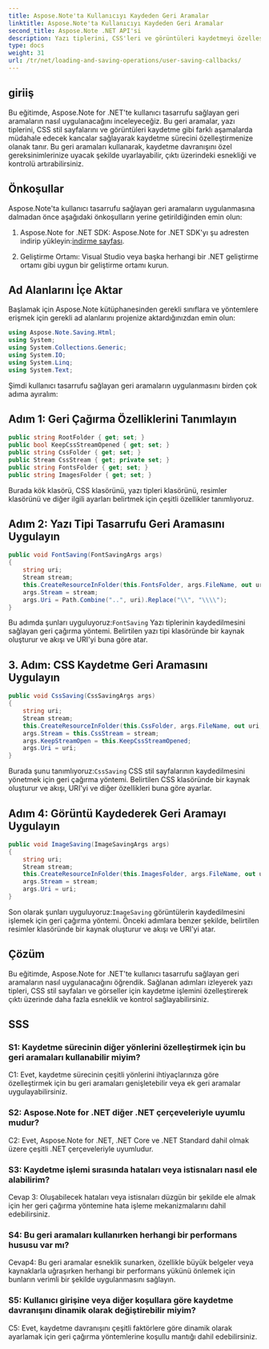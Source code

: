 ```yaml
---
title: Aspose.Note'ta Kullanıcıyı Kaydeden Geri Aramalar
linktitle: Aspose.Note'ta Kullanıcıyı Kaydeden Geri Aramalar
second_title: Aspose.Note .NET API'si
description: Yazı tiplerini, CSS'leri ve görüntüleri kaydetmeyi özelleştirmek için Aspose.Note for .NET'te kullanıcı tasarrufu sağlayan geri aramaları nasıl uygulayacağınızı öğrenin.
type: docs
weight: 31
url: /tr/net/loading-and-saving-operations/user-saving-callbacks/
---
```

## giriiş

Bu eğitimde, Aspose.Note for .NET'te kullanıcı tasarrufu sağlayan geri aramaların nasıl uygulanacağını inceleyeceğiz. Bu geri aramalar, yazı tiplerini, CSS stil sayfalarını ve görüntüleri kaydetme gibi farklı aşamalarda müdahale edecek kancalar sağlayarak kaydetme sürecini özelleştirmenize olanak tanır. Bu geri aramaları kullanarak, kaydetme davranışını özel gereksinimlerinize uyacak şekilde uyarlayabilir, çıktı üzerindeki esnekliği ve kontrolü artırabilirsiniz.

## Önkoşullar

Aspose.Note'ta kullanıcı tasarrufu sağlayan geri aramaların uygulanmasına dalmadan önce aşağıdaki önkoşulların yerine getirildiğinden emin olun:

1.  Aspose.Note for .NET SDK: Aspose.Note for .NET SDK'yı şu adresten indirip yükleyin:[indirme sayfası](https://releases.aspose.com/note/net/).
   
2. Geliştirme Ortamı: Visual Studio veya başka herhangi bir .NET geliştirme ortamı gibi uygun bir geliştirme ortamı kurun.

## Ad Alanlarını İçe Aktar

Başlamak için Aspose.Note kütüphanesinden gerekli sınıflara ve yöntemlere erişmek için gerekli ad alanlarını projenize aktardığınızdan emin olun:

```csharp
using Aspose.Note.Saving.Html;
using System;
using System.Collections.Generic;
using System.IO;
using System.Linq;
using System.Text;
```

Şimdi kullanıcı tasarrufu sağlayan geri aramaların uygulanmasını birden çok adıma ayıralım:

## Adım 1: Geri Çağırma Özelliklerini Tanımlayın

```csharp
public string RootFolder { get; set; }
public bool KeepCssStreamOpened { get; set; }
public string CssFolder { get; set; }
public Stream CssStream { get; private set; }
public string FontsFolder { get; set; }
public string ImagesFolder { get; set; }
```

Burada kök klasörü, CSS klasörünü, yazı tipleri klasörünü, resimler klasörünü ve diğer ilgili ayarları belirtmek için çeşitli özellikler tanımlıyoruz.

## Adım 2: Yazı Tipi Tasarrufu Geri Aramasını Uygulayın

```csharp
public void FontSaving(FontSavingArgs args)
{
    string uri;
    Stream stream;
    this.CreateResourceInFolder(this.FontsFolder, args.FileName, out uri, out stream);
    args.Stream = stream;
    args.Uri = Path.Combine("..", uri).Replace("\\", "\\\\");
}
```

 Bu adımda şunları uyguluyoruz:`FontSaving` Yazı tiplerinin kaydedilmesini sağlayan geri çağırma yöntemi. Belirtilen yazı tipi klasöründe bir kaynak oluşturur ve akışı ve URI'yi buna göre atar.

## 3. Adım: CSS Kaydetme Geri Aramasını Uygulayın

```csharp
public void CssSaving(CssSavingArgs args)
{
    string uri;
    Stream stream;
    this.CreateResourceInFolder(this.CssFolder, args.FileName, out uri, out stream);
    args.Stream = this.CssStream = stream;
    args.KeepStreamOpen = this.KeepCssStreamOpened;
    args.Uri = uri;
}
```

 Burada şunu tanımlıyoruz:`CssSaving` CSS stil sayfalarının kaydedilmesini yönetmek için geri çağırma yöntemi. Belirtilen CSS klasöründe bir kaynak oluşturur ve akışı, URI'yi ve diğer özellikleri buna göre ayarlar.

## Adım 4: Görüntü Kaydederek Geri Aramayı Uygulayın

```csharp
public void ImageSaving(ImageSavingArgs args)
{
    string uri;
    Stream stream;
    this.CreateResourceInFolder(this.ImagesFolder, args.FileName, out uri, out stream);
    args.Stream = stream;
    args.Uri = uri;
}
```

 Son olarak şunları uyguluyoruz:`ImageSaving` görüntülerin kaydedilmesini işlemek için geri çağırma yöntemi. Önceki adımlara benzer şekilde, belirtilen resimler klasöründe bir kaynak oluşturur ve akışı ve URI'yi atar.

## Çözüm

Bu eğitimde, Aspose.Note for .NET'te kullanıcı tasarrufu sağlayan geri aramaların nasıl uygulanacağını öğrendik. Sağlanan adımları izleyerek yazı tipleri, CSS stil sayfaları ve görseller için kaydetme işlemini özelleştirerek çıktı üzerinde daha fazla esneklik ve kontrol sağlayabilirsiniz.

## SSS

### S1: Kaydetme sürecinin diğer yönlerini özelleştirmek için bu geri aramaları kullanabilir miyim?

C1: Evet, kaydetme sürecinin çeşitli yönlerini ihtiyaçlarınıza göre özelleştirmek için bu geri aramaları genişletebilir veya ek geri aramalar uygulayabilirsiniz.

### S2: Aspose.Note for .NET diğer .NET çerçeveleriyle uyumlu mudur?

C2: Evet, Aspose.Note for .NET, .NET Core ve .NET Standard dahil olmak üzere çeşitli .NET çerçeveleriyle uyumludur.

### S3: Kaydetme işlemi sırasında hataları veya istisnaları nasıl ele alabilirim?

Cevap 3: Oluşabilecek hataları veya istisnaları düzgün bir şekilde ele almak için her geri çağırma yöntemine hata işleme mekanizmalarını dahil edebilirsiniz.

### S4: Bu geri aramaları kullanırken herhangi bir performans hususu var mı?

Cevap4: Bu geri aramalar esneklik sunarken, özellikle büyük belgeler veya kaynaklarla uğraşırken herhangi bir performans yükünü önlemek için bunların verimli bir şekilde uygulanmasını sağlayın.

### S5: Kullanıcı girişine veya diğer koşullara göre kaydetme davranışını dinamik olarak değiştirebilir miyim?

C5: Evet, kaydetme davranışını çeşitli faktörlere göre dinamik olarak ayarlamak için geri çağırma yöntemlerine koşullu mantığı dahil edebilirsiniz.